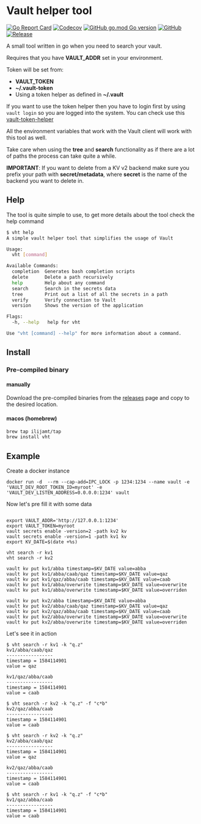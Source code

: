 # Vault helper tool
[![Go Report Card](https://goreportcard.com/badge/github.com/ilijamt/vht)](https://goreportcard.com/report/github.com/ilijamt/vht)
[![Codecov](https://img.shields.io/codecov/c/gh/ilijamt/vht)](https://app.codecov.io/gh/ilijamt/vht)
[![GitHub go.mod Go version](https://img.shields.io/github/go-mod/go-version/ilijamt/vht)](go.mod)
[![GitHub](https://img.shields.io/github/license/ilijamt/vht)](LICENSE)
[![Release](https://img.shields.io/github/release/ilijamt/vht.svg)](https://github.com/ilijamt/vht/releases/latest)

A small tool written in go when you need to search your vault.

Requires that you have **VAULT_ADDR** set in your environment. 

Token will be set from: 
- **VAULT_TOKEN**
- **~/.vault-token**
- Using a token helper as defined in **~/.vault**

If you want to use the token helper then you have to login first by using `vault login` so you are logged into the system. You can check use this [vault-token-helper](https://github.com/ilijamt/vault-token-helper)

All the environment variables that work with the Vault client will work with this tool as well.

Take care when using the **tree** and **search** functionality as if there are a lot of paths the process can take quite a while.

**IMPORTANT**:  If you want to delete from a KV v2 backend make sure you prefix your path with **secret/metadata**, where **secret** is the name of the backend you want to delete in.

## Help

The tool is quite simple to use, to get more details about the tool check the help command

```bash
$ vht help
A simple vault helper tool that simplifies the usage of Vault

Usage:
  vht [command]

Available Commands:
  completion  Generates bash completion scripts
  delete      Delete a path recursively
  help        Help about any command
  search      Search in the secrets data
  tree        Print out a list of all the secrets in a path
  verify      Verify connection to Vault
  version     Shows the version of the application

Flags:
  -h, --help   help for vht

Use "vht [command] --help" for more information about a command.
```

## Install

### Pre-compiled binary

#### manually

Download the pre-compiled binaries from the [releases](https://github.com/ilijamt/vht/releases) page and copy to the desired location.

#### macos (homebrew)

```bash
brew tap ilijamt/tap
brew install vht
```

## Example 

Create a docker instance
```shell script
docker run -d  --rm --cap-add=IPC_LOCK -p 1234:1234 --name vault -e 'VAULT_DEV_ROOT_TOKEN_ID=myroot' -e 'VAULT_DEV_LISTEN_ADDRESS=0.0.0.0:1234' vault
```

Now let's pre fill it with some data
```shell script

export VAULT_ADDR='http://127.0.0.1:1234'
export VAULT_TOKEN=myroot
vault secrets enable -version=2 -path kv2 kv
vault secrets enable -version=1 -path kv1 kv
export KV_DATE=$(date +%s)

vht search -r kv1
vht search -r kv2
 
vault kv put kv1/abba timestamp=$KV_DATE value=abba
vault kv put kv1/abba/caab/qaz timestamp=$KV_DATE value=qaz
vault kv put kv1/qaz/abba/caab timestamp=$KV_DATE value=caab
vault kv put kv1/abba/overwrite timestamp=$KV_DATE value=overwrite
vault kv put kv1/abba/overwrite timestamp=$KV_DATE value=overriden

vault kv put kv2/abba timestamp=$KV_DATE value=abba
vault kv put kv2/abba/caab/qaz timestamp=$KV_DATE value=qaz
vault kv put kv2/qaz/abba/caab timestamp=$KV_DATE value=caab
vault kv put kv2/abba/overwrite timestamp=$KV_DATE value=overwrite
vault kv put kv2/abba/overwrite timestamp=$KV_DATE value=overriden
```

Let's see it in action

```
$ vht search -r kv1 -k "q.z"
kv1/abba/caab/qaz
-----------------
timestamp = 1584114901
value = qaz

kv1/qaz/abba/caab
-----------------
timestamp = 1584114901
value = caab

$ vht search -r kv2 -k "q.z" -f "c*b"
kv2/qaz/abba/caab
-----------------
timestamp = 1584114901
value = caab

$ vht search -r kv2 -k "q.z"
kv2/abba/caab/qaz
-----------------
timestamp = 1584114901
value = qaz

kv2/qaz/abba/caab
-----------------
timestamp = 1584114901
value = caab

$ vht search -r kv1 -k "q.z" -f "c*b"
kv1/qaz/abba/caab
-----------------
timestamp = 1584114901
value = caab

```

